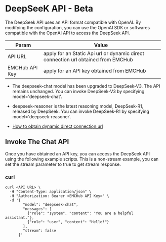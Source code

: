 # DeepSeeK API - Beta
The DeepSeek API uses an API format compatible with OpenAI. By modifying the configuration, you can use the OpenAI SDK or softwares compatible with the OpenAI API to access the DeepSeek API.


| Param          | Value                                                                             |
|----------------|-----------------------------------------------------------------------------------|
| API URL        | apply for an Static Api url or dynamic direct connection url obtained from EMCHub |
| EMCHub API Key | apply for an API key obtained from EMCHub                                         |
* The deepseek-chat model has been upgraded to DeepSeek-V3. The API remains unchanged. You can invoke DeepSeek-V3 by specifying model='deepseek-chat'.

* deepseek-reasoner is the latest reasoning model, DeepSeek-R1, released by DeepSeek. You can invoke DeepSeek-R1 by specifying model='deepseek-reasoner'.

* [How to obtain  dynamic direct connection url](https://github.com/EdgeMatrixChain/EMC-Docs/blob/main/emchub/query%20dynamic%20url.md)

## Invoke The Chat API
Once you have obtained an API key, you can access the DeepSeek API using the following example scripts. This is a non-stream example, you can set the stream parameter to true to get stream response.

### curl
````
curl <API URL> \
  -H "Content-Type: application/json" \
  -H "Authorization: Bearer <EMCHub API Key>" \
  -d '{
        "model": "deepseek-chat",
        "messages": [
          {"role": "system", "content": "You are a helpful assistant."},
          {"role": "user", "content": "Hello!"}
        ],
        "stream": false
      }'
````

